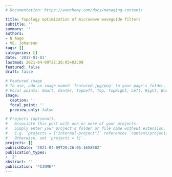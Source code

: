 ```yaml
---
# Documentation: https://wowchemy.com/docs/managing-content/

title: Topology optimization of microwave waveguide filters
subtitle: ''
summary: ''
authors:
- N Aage
- VE. Johansen
tags: []
categories: []
date: '2017-01-01'
lastmod: 2021-04-09T22:26:05+02:00
featured: false
draft: false

# Featured image
# To use, add an image named `featured.jpg/png` to your page's folder.
# Focal points: Smart, Center, TopLeft, Top, TopRight, Left, Right, BottomLeft, Bottom, BottomRight.
image:
  caption: ''
  focal_point: ''
  preview_only: false

# Projects (optional).
#   Associate this post with one or more of your projects.
#   Simply enter your project's folder or file name without extension.
#   E.g. `projects = ["internal-project"]` references `content/project/deep-learning/index.md`.
#   Otherwise, set `projects = []`.
projects: []
publishDate: '2021-04-09T20:26:05.165850Z'
publication_types:
- '2'
abstract: ''
publication: '*IJNME*'
---
```

